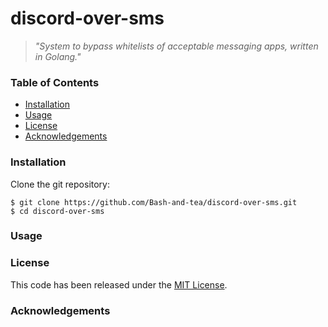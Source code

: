 # discord-over-sms
> *"System to bypass whitelists of acceptable messaging apps, written in Golang."*

### Table of Contents
* [Installation](#installation)
* [Usage](#usage)
* [License](#license)
* [Acknowledgements](#acknowledgements)

### Installation
Clone the git repository:
```console
$ git clone https://github.com/Bash-and-tea/discord-over-sms.git
$ cd discord-over-sms
```

### Usage


### License
This code has been released under the [MIT License](LICENSE).

### Acknowledgements
